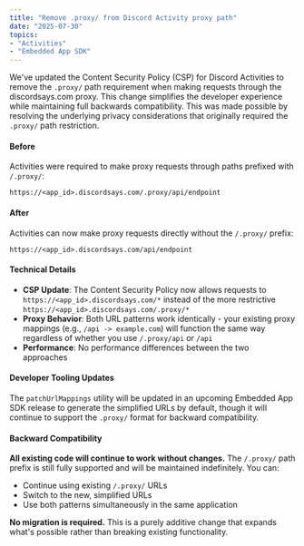 ```yaml
---
title: "Remove .proxy/ from Discord Activity proxy path"
date: "2025-07-30"
topics:
- "Activities"
- "Embedded App SDK"
---
```


We've updated the Content Security Policy (CSP) for Discord Activities to remove the `.proxy/` path requirement when making requests through the discordsays.com proxy. This change simplifies the developer experience while maintaining full backwards compatibility. This was made possible by resolving the underlying privacy considerations that originally required the `.proxy/` path restriction.

#### Before

Activities were required to make proxy requests through paths prefixed with `/.proxy/`:

```
https://<app_id>.discordsays.com/.proxy/api/endpoint
```

#### After

Activities can now make proxy requests directly without the `/.proxy/` prefix:

```
https://<app_id>.discordsays.com/api/endpoint
```

#### Technical Details

- **CSP Update**: The Content Security Policy now allows requests to `https://<app_id>.discordsays.com/*` instead of the more restrictive `https://<app_id>.discordsays.com/.proxy/*`
- **Proxy Behavior**: Both URL patterns work identically - your existing proxy mappings (e.g., `/api -> example.com`) will function the same way regardless of whether you use `/.proxy/api` or `/api`
- **Performance**: No performance differences between the two approaches

#### Developer Tooling Updates

The `patchUrlMappings` utility will be updated in an upcoming Embedded App SDK release to generate the simplified URLs by default, though it will continue to support the `.proxy/` format for backward compatibility.

#### Backward Compatibility

**All existing code will continue to work without changes.** The `/.proxy/` path prefix is still fully supported and will be maintained indefinitely. You can:

- Continue using existing `/.proxy/` URLs
- Switch to the new, simplified URLs
- Use both patterns simultaneously in the same application

**No migration is required.** This is a purely additive change that expands what's possible rather than breaking existing functionality.
